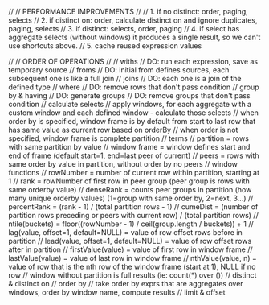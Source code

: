 

//
// PERFORMANCE IMPROVEMENTS
//
// 1. if no distinct: order, paging, selects
// 2. if distinct on: order, calculate distinct on and ignore duplicates, paging, selects
// 3. if distinct: selects, order, paging
// 4. if select has aggregate selects (without windows) it produces a single result, so we can't use shortcuts above.
// 5. cache reused expression values


//
// ORDER OF OPERATIONS
//
// withs
  // DO: run each expression, save as temporary source
// froms
  // DO: initial from defines sources, each subsequent one is like a full join
// joins
  // DO: each one is a join of the defined type
// where
  // DO: remove rows that don't pass condition
// group by & having
  // DO: generate groups
  // DO: remove groups that don't pass condition
// calculate selects
  // apply windows, for each aggregate with a custom window and each defined window - calculate those selects
    // when order by is specified, window frame is by default from start to last row that has same value as current row based on orderBy
    // when order is not specified, window frame is complete partition
  // terms
    // partition = rows with same partition by value
    // window frame = window defines start and end of frame (default start=1, end=last peer of current)
    // peers = rows with same order by value in partition, without order by no peers
  // window functions
    // rowNumber = number of current row within partition, starting at 1
    // rank = rowNumber of first row in peer group (peer group is rows with same orderby value)
    // denseRank = counts peer groups in partition (how many unique orderby values) (1=group with same order by, 2=next, 3...)
    // percentRank = (rank - 1) / (total partition rows - 1)
    // cumeDist = (number of partition rows preceding or peers with current row) / (total partition rows)
    // ntile(buckets) = floor((rowNumber - 1) / ceil(group.length / buckets)) + 1
    // lag(value, offset=1, default=NULL) = value of row offset rows before in partition
    // lead(value, offset=1, default=NULL) = value of row offset rows after in partition
    // firstValue(value) = value of first row in window frame
    // lastValue(value) = value of last row in window frame
    // nthValue(value, n) = value of row that is the nth row of the window frame (start at 1), NULL if no row
  // window without partition is full results (ie: count(*) over ())
// distinct & distinct on
// order by
  // take order by exprs that are aggregates over windows, order by window name, compute results
// limit & offset



